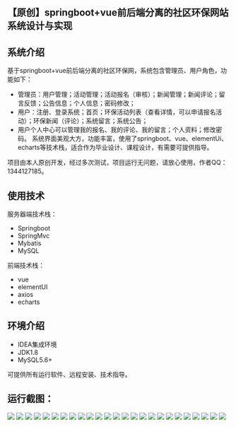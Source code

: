 ## 【原创】springboot+vue前后端分离的社区环保网站系统设计与实现

## 系统介绍

基于springboot+vue前后端分离的社区环保网，系统包含管理员、用户角色，功能如下：
- 管理员：用户管理；活动管理；活动报名（审核）；新闻管理；新闻评论；留言反馈；公告信息；个人信息；密码修改；
- 用户：注册、登录系统；首页；环保活动列表（查看详情，可以申请报名活动）；环保新闻（评论）；系统留言；系统公告；
- 用户个人中心可以管理我的报名、我的评论、我的留言；个人资料；修改密码。
系统界面美观大方，功能丰富，使用了springboot、vue、elementUi、echarts等技术栈，适合作为毕业设计、课程设计，有需要可提供指导。

项目由本人原创开发，经过多次测试，项目运行无问题，请放心使用，作者QQ：1344127185。

## 使用技术

服务器端技术栈：

- Springboot
- SpringMvc
- Mybatis
- MySQL

前端技术栈：

- vue
- elementUI
- axios
- echarts

## 环境介绍

- IDEA集成环境
- JDK1.8
- MySQL5.6+

可提供所有运行软件、远程安装、技术指导。

## 运行截图：
![](https://github.com/itcoderyhl/environment-server/blob/main/images/1.png)
![](https://github.com/itcoderyhl/environment-server/blob/main/images/2.png)
![](https://github.com/itcoderyhl/environment-server/blob/main/images/3.png)
![](https://github.com/itcoderyhl/environment-server/blob/main/images/4.png)
![](https://github.com/itcoderyhl/environment-server/blob/main/images/5.png)
![](https://github.com/itcoderyhl/environment-server/blob/main/images/6.png)
![](https://github.com/itcoderyhl/environment-server/blob/main/images/7.png)
![](https://github.com/itcoderyhl/environment-server/blob/main/images/8.png)
![](https://github.com/itcoderyhl/environment-server/blob/main/images/9.png)
![](https://github.com/itcoderyhl/environment-server/blob/main/images/10.png)
![](https://github.com/itcoderyhl/environment-server/blob/main/images/11.png)
![](https://github.com/itcoderyhl/environment-server/blob/main/images/12.png)
![](https://github.com/itcoderyhl/environment-server/blob/main/images/13.png)
![](https://github.com/itcoderyhl/environment-server/blob/main/images/14.png)
![](https://github.com/itcoderyhl/environment-server/blob/main/images/15.png)
![](https://github.com/itcoderyhl/environment-server/blob/main/images/16.png)
![](https://github.com/itcoderyhl/environment-server/blob/main/images/17.png)
![](https://github.com/itcoderyhl/environment-server/blob/main/images/18.png)
![](https://github.com/itcoderyhl/environment-server/blob/main/images/19.png)
![](https://github.com/itcoderyhl/environment-server/blob/main/images/20.png)
![](https://github.com/itcoderyhl/environment-server/blob/main/images/21.png)
![](https://github.com/itcoderyhl/environment-server/blob/main/images/22.png)
![](https://github.com/itcoderyhl/environment-server/blob/main/images/23.png)
![](https://github.com/itcoderyhl/environment-server/blob/main/images/24.png)
![](https://github.com/itcoderyhl/environment-server/blob/main/images/25.png)

